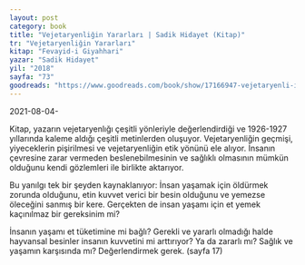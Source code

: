 ```yaml
---
layout: post
category: book
title: "Vejetaryenliğin Yararları | Sadik Hidayet (Kitap)"
tr: "Vejetaryenliğin Yararları"
kitap: "Fevayid-i Giyahhari"
yazar: "Sadik Hidayet"
yil: "2018"
sayfa: "73"
goodreads: "https://www.goodreads.com/book/show/17166947-vejetaryenli-in-yararlar"
---
```


2021-08-04-

Kitap, yazarın vejetaryenlığı çeşitli yönleriyle değerlendirdiği ve 1926-1927 yıllarında kaleme aldığı çeşitli metinlerden oluşuyor. Vejetaryenliğin geçmişi, yiyeceklerin pişirilmesi ve vejetaryenliğin etik yönünü ele alıyor. İnsanın çevresine zarar vermeden beslenebilmesinin ve sağlıklı olmasının mümkün olduğunu kendi gözlemleri ile birlikte aktarıyor.

Bu yanılgı tek bir şeyden kaynaklanıyor: İnsan yaşamak için öldürmek zorunda olduğunu, etin kuvvet verici bir besin olduğunu ve yemezse öleceğini sanmış bir kere. Gerçekten de insan yaşamı için et yemek kaçınılmaz bir gereksinim mi?

İnsanın yaşamı et tüketimine mi bağlı? Gerekli ve yararlı olmadığı halde hayvansal besinler insanın kuvvetini mi arttırıyor? Ya da zararlı mı? Sağlık ve yaşamın karşısında mı? Değerlendirmek gerek. (sayfa 17)
